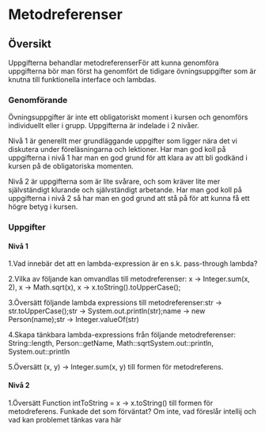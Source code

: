 <h1>Metodreferenser</h1>

<h2>Översikt</h2>
Uppgifterna behandlar metodreferenserFör att kunna genomföra uppgifterna bör man först ha genomfört de tidigare
övningsuppgifter som är knutna till funktionella interface och lambdas.
<h3>Genomförande</h3>
Övningsuppgifter är inte ett obligatoriskt moment i kursen och genomförs individuellt eller i grupp.
Uppgifterna är indelade i 2 nivåer.

Nivå 1 är generellt mer grundläggande uppgifter som ligger nära det vi diskutera under föreläsningarna och lektioner.
Har man god koll på uppgifterna i nivå 1 har man en god grund för att klara av att bli godkänd i kursen på de 
obligatoriska momenten.

Nivå 2 är uppgifterna som är lite svårare, och som kräver lite mer självständigt klurande och självständigt arbetande.
Har man god koll på uppgifterna i nivå 2 så har man en god grund att stå på för att kunna få ett högre betyg i kursen.

<h3>Uppgifter</h3>
<h4>Nivå 1</h4>
1.Vad innebär det att en lambda-expression är en s.k. pass-through lambda?

2.Vilka av följande kan omvandlas till metodreferenser:  x -> Integer.sum(x, 2),  x -> Math.sqrt(x),  x -> x.toString().toUpperCase();

3.Översätt följande lambda expressions till metodreferenser:str -> str.toUpperCase();str -> System.out.println(str);name ->  new Person(name);str -> Integer.valueOf(str)

4.Skapa tänkbara lambda-expressions från följande metodreferenser: String::length, Person::getName, Math::sqrtSystem.out::println, System.out::println

5.Översätt  (x, y) -> Integer.sum(x, y) till formen för metodreferens.

<h4>Nivå 2</h4>
1.Översätt Function<Integer, String> intToString =  x -> x.toString() till formen för metodreferens. Funkade det som förväntat? Om inte, vad föreslår intellij och vad kan problemet tänkas vara här